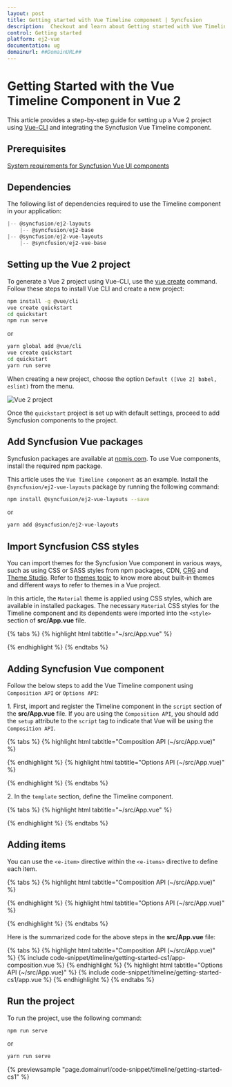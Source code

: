 ```yaml
---
layout: post
title: Getting started with Vue Timeline component | Syncfusion
description:  Checkout and learn about Getting started with Vue Timeline component of Syncfusion Essential JS 2 and more details.
control: Getting started 
platform: ej2-vue
documentation: ug
domainurl: ##DomainURL##
---
```


# Getting Started with the Vue Timeline Component in Vue 2

This article provides a step-by-step guide for setting up a Vue 2 project using [Vue-CLI](https://cli.vuejs.org/) and integrating the Syncfusion Vue Timeline component.

## Prerequisites

[System requirements for Syncfusion Vue UI components](https://ej2.syncfusion.com/vue/documentation/system-requirements/)

## Dependencies

The following list of dependencies required to use the Timeline component in your application:

```js
|-- @syncfusion/ej2-layouts
    |-- @syncfusion/ej2-base
|-- @syncfusion/ej2-vue-layouts
    |-- @syncfusion/ej2-vue-base

```

## Setting up the Vue 2 project

To generate a Vue 2 project using Vue-CLI, use the [vue create](https://cli.vuejs.org/#getting-started) command. Follow these steps to install Vue CLI and create a new project:

```bash
npm install -g @vue/cli
vue create quickstart
cd quickstart
npm run serve
```

or

```bash
yarn global add @vue/cli
vue create quickstart
cd quickstart
yarn run serve
```

When creating a new project, choose the option `Default ([Vue 2] babel, eslint)` from the menu.

![Vue 2 project](../appearance/images/vue2-terminal.png)

Once the `quickstart` project is set up with default settings, proceed to add Syncfusion components to the project.

## Add Syncfusion Vue packages

Syncfusion packages are available at [npmjs.com](https://www.npmjs.com/search?q=ej2-vue). To use Vue components, install the required npm package.

This article uses the `Vue Timeline component` as an example. Install the `@syncfusion/ej2-vue-layouts` package by running the following command:

```bash
npm install @syncfusion/ej2-vue-layouts --save
```
or

```bash
yarn add @syncfusion/ej2-vue-layouts
```

## Import Syncfusion CSS styles

You can import themes for the Syncfusion Vue component in various ways, such as using CSS or SASS styles from npm packages, CDN, [CRG](https://ej2.syncfusion.com/javascript/documentation/common/custom-resource-generator/) and [Theme Studio](https://ej2.syncfusion.com/vue/documentation/appearance/theme-studio/). Refer to [themes topic](https://ej2.syncfusion.com/vue/documentation/appearance/theme/) to know more about built-in themes and different ways to refer to themes in a Vue project.

In this article, the `Material` theme is applied using CSS styles, which are available in installed packages. The necessary `Material` CSS styles for the Timeline component and its dependents were imported into the `<style>` section of **src/App.vue** file.

{% tabs %}
{% highlight html tabtitle="~/src/App.vue" %}

<style>
@import '../node_modules/@syncfusion/ej2-base/styles/material.css';
@import '../node_modules/@syncfusion/ej2-vue-layouts/styles/material.css';
</style>

{% endhighlight %}
{% endtabs %}

## Adding Syncfusion Vue component

Follow the below steps to add the Vue Timeline component using `Composition API` or `Options API`:

1\. First, import and register the Timeline component in the `script` section of the **src/App.vue** file. If you are using the `Composition API`, you should add the `setup` attribute to the `script` tag to indicate that Vue will be using the `Composition API`.

{% tabs %}
{% highlight html tabtitle="Composition API (~/src/App.vue)" %}

<script setup>
    import { TimelineComponent as EjsTimeline } from "@syncfusion/ej2-vue-layouts";
</script>

{% endhighlight %}
{% highlight html tabtitle="Options API (~/src/App.vue)" %}

<script>
import { TimelineComponent } from "@syncfusion/ej2-vue-layouts";
export default {
    components: {
      'ejs-timeline': TimelineComponent
    }
}
</script>

{% endhighlight %}
{% endtabs %}

2\. In the `template` section, define the Timeline component.

{% tabs %}
{% highlight html tabtitle="~/src/App.vue" %}

<template>
  <ejs-timeline id="timeline"></ejs-timeline>
</template>

{% endhighlight %}
{% endtabs %}

## Adding items

You can use the `<e-item>` directive within the `<e-items>` directive to define each item.

{% tabs %}
{% highlight html tabtitle="Composition API (~/src/App.vue)" %}

<template>
  <ejs-timeline id="timeline">
      <e-items>
        <e-item></e-item>
        <e-item></e-item>
        <e-item></e-item>
        <e-item></e-item>
      </e-items>
  </ejs-timeline>
</template>

<script setup>
  import { TimelineComponent as EjsTimeline, ItemsDirective as EItems, ItemDirective as EItem  } from "@syncfusion/ej2-vue-layouts";
</script>

{% endhighlight %}
{% highlight html tabtitle="Options API (~/src/App.vue)" %}

<template>
  <ejs-timeline id="timeline">
    <e-items>
      <e-item></e-item>
      <e-item></e-item>
      <e-item></e-item>
      <e-item></e-item>
    </e-items>
  </ejs-timeline>
</template>

<script>
import { TimelineComponent, ItemsDirective, ItemDirective } from "@syncfusion/ej2-vue-layouts";
export default {
    components: {
      'ejs-timeline': TimelineComponent,
      "e-items": ItemsDirective,
      "e-item": ItemDirective
    }
};
</script>

{% endhighlight %}
{% endtabs %}

Here is the summarized code for the above steps in the **src/App.vue** file:

{% tabs %}
{% highlight html tabtitle="Composition API (~/src/App.vue)" %}
{% include code-snippet/timeline/getting-started-cs1/app-composition.vue %}
{% endhighlight %}
{% highlight html tabtitle="Options API (~/src/App.vue)" %}
{% include code-snippet/timeline/getting-started-cs1/app.vue %}
{% endhighlight %}
{% endtabs %}

## Run the project

To run the project, use the following command:

```bash
npm run serve
```

or

```bash
yarn run serve
```
        
{% previewsample "page.domainurl/code-snippet/timeline/getting-started-cs1" %}